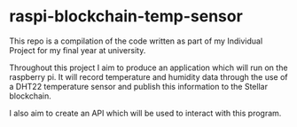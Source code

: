 # raspi-blockchain-temp-sensor

This repo is a compilation of the code written as part of my Individual Project for my final year at university.

Throughout this project I aim to produce an application which will run on the raspberry pi. It will record temperature
and humidity data through the use of a DHT22 temperature sensor and publish this information to the Stellar blockchain.

I also aim to create an API which will be used to interact with this program. 

